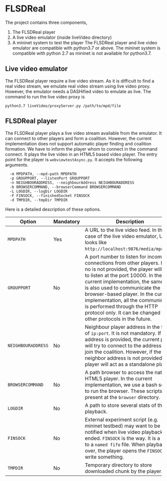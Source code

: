 # FLSDReal

The project contains three components,
1. The FLSDReal player
2. A live video emulator (inside liveVideo directory)
3. A mininet system to test the player
The FLSDReal player and live video emulator are compatible with python3.7 or above. The mininet system is compatible with python 2.7 as mininet is not available for python3.7.

## Live video emulator
The FLSDReal player require a live video stream. As it is difficult to find a real video stream, we emulate real video stream using live video proxy. However, the emulator needs a DASHified video to emulate as live. The command to run the live video proxy is

    python3.7 liveVideo/proxyServer.py /path/to/mpd/file

## FLSDReal player
The FLSDReal player plays a live video stream available from the emulator. It can connect to other players and form a coalition. However, the current implementation does not support automatic player finding and coalition formation. We have to inform the player whom to connect in the command connect. It plays the live video in an HTML5 based video player. The entry point for the player is `webviewtestAsync.py`. It accepts the following arguments.

      -m MPDPATH, --mpd-path MPDPATH
      -p GROUPPORT, --listenPort GROUPPORT
      -n NEIGHBOURADDRESS, --neighbourAddress NEIGHBOURADDRESS
      -b BROWSERCOMMAND, --browserCommand BROWSERCOMMAND
      -L LOGDIR, --logDir LOGDIR
      -F FINSOCK, --finishedSocket FINSOCK
      -d TMPDIR, --tmpDir TMPDIR
Here is a detailed description of these options.

| Option | Mandatory | Description |
|---|---|---|
| `MPDPATH` | Yes | A URL to the live video feed. In the case of the live video emulator, URL looks like `http://localhost:9876/media/mpdjson`. |
| `GROUPPORT` | No | A port number to listen for incoming connections from other players. If port no is not provided, the player will try to listen at the port 10000. In the current implementation, the same port is also used to communicate the browser-based player. In the current implementation, all the communication is performed through the HTTP protocol only. It can be changed to other protocols in the future. |
| `NEIGHBOURADDRESS` | No | Neighbour player address in the form of `ip:port`. It is not mandatory. If the address is provided, the current player will try to connect to the address and join the coalition. However, if the neighbor address is not provided, the player will act as a standalone player. |
| `BROWSERCOMMAND` | No | A path browser to access the native HTML5 player. In the current implementation, we use a bash script to run the browser. These scripts are present at the `browser` directory. |
| `LOGDIR` | No | A path to store several stats of the playback. |
| `FINSOCK` | No | External experiment script (e.g. mininet testbed) may want to be notified when live video playback is ended. `FINSOCK` is the way. It is a path to a `named fifo` file. When playback is over, the player opens the `FINSOCK` and write something. |
| `TMPDIR` | No | Temporary directory to store downloaded chunk by the player. |
